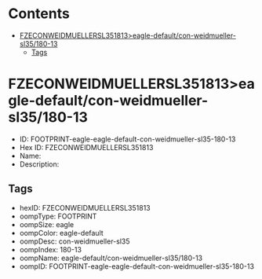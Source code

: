 



Contents
========

* [FZECONWEIDMUELLERSL351813>eagle-default/con-weidmueller-sl35/180-13](#fzeconweidmuellersl351813eagle-defaultcon-weidmueller-sl35180-13)
	* [Tags](#tags)

# FZECONWEIDMUELLERSL351813>eagle-default/con-weidmueller-sl35/180-13

- ID: FOOTPRINT-eagle-eagle-default-con-weidmueller-sl35-180-13
- Hex ID: FZECONWEIDMUELLERSL351813
- Name: 
- Description: 

## Tags

- hexID: FZECONWEIDMUELLERSL351813
- oompType: FOOTPRINT
- oompSize: eagle
- oompColor: eagle-default
- oompDesc: con-weidmueller-sl35
- oompIndex: 180-13
- oompName: eagle-default/con-weidmueller-sl35/180-13
- oompID: FOOTPRINT-eagle-eagle-default-con-weidmueller-sl35-180-13
